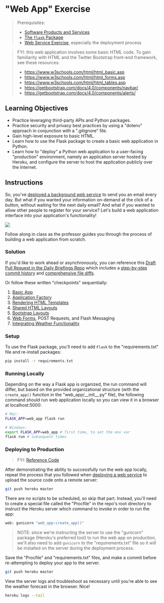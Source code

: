 # "Web App" Exercise

> Prerequisites:
>   + [Software Products and Services](/units/unit-8.md)
>   + [The `flask` Package](/notes/python/packages/flask.md)
>   + [Web Service Exercise](/exercises/web-service/README.md), especially the deployment process

> FYI: this web application involves some basic HTML code. To gain familiarity with HTML and the Twitter Bootstrap front-end framework, see these resources:
>   + https://www.w3schools.com/html/html_basic.asp
>   + https://www.w3schools.com/html/html_forms.asp
>   + https://www.w3schools.com/html/html_tables.asp
>   + https://getbootstrap.com/docs/4.0/components/navbar/
>   + https://getbootstrap.com/docs/4.0/components/alerts/

## Learning Objectives

  + Practice leveraging third-party APIs and Python packages.
  + Practice security and privacy best practices by using a "dotenv" approach in conjunction with a ".gitignore" file.
  + Gain high-level exposure to basic HTML.
  + Learn how to use the Flask package to create a basic web application in Python.
  + Learn how to "deploy" a Python web application to a user-facing "production" environment, namely an application server hosted by Heroku, and configure the server to host the application publicly over the Internet.

## Instructions

So, you've [deployed a background web service](/exercises/web-service/README.md) to send you an email every day. But what if you wanted your information on-demand at the click of a button, without waiting for the next daily email? And what if you wanted to allow other people to register for your service? Let's build a web application interface into your application's functionality!

![](../../img/exercises/web-app/weather-form.png)

Follow along in class as the professor guides you through the process of building a web application from scratch.

### Solution

If you'd like to work ahead or asynchronously, you can reference this [Draft Pull Request in the Daily Briefings Repo](https://github.com/prof-rossetti/daily-briefings-py/pull/4) which includes a [step-by-step commit history](https://github.com/prof-rossetti/daily-briefings-py/pull/4/commits) and [comprehensive file diffs](https://github.com/prof-rossetti/daily-briefings-py/pull/4/files).

Or follow these written "checkpoints" sequentially:

  1. [Basic App](checkpoints/1-basic-app.md)
  2. [Application Factory](checkpoints/2-app-factory.md)
  3. [Rendering HTML Templates](checkpoints/3-render-template.md)
  4. [Shared HTML Layouts](checkpoints/4-shared-layout.md)
  5. [Bootstrap Layouts](checkpoints/5-bootstrap-layout.md)
  6. [Web Forms](checkpoints/6-forms.md), POST Requests, and Flash Messaging
  7. [Integrating Weather Functionality](checkpoints/7-integration.md)

### Setup

To use the Flask package, you'll need to add `Flask` to the "requirements.txt" file and re-install packages:

```sh
pip install -r requirements.txt
```

### Running Locally

Depending on the way a Flask app is organized, the run command will differ, but based on the provided organizational structure (with the `create_app()` function in the "web_app/\_\_init__.py" file), the following command should run web application locally so you can view it in a browser at localhost:5000:

```sh
# Mac:
FLASK_APP=web_app flask run

# Windows:
export FLASK_APP=web_app # first time, to set the env var
flask run # subsequent times
```

### Deploying to Production

> FYI: [Reference Code](https://github.com/s2t2/daily-briefings-py/pull/1/commits/efa9daf3c28bf083bce262526947155f6140ac58)

After demonstrating the ability to successfully run the web app locally, repeat the process that you followed when [deploying a web service](/exercises/web-service/deploying.md) to upload the source code onto a remote server:

```sh
git push heroku master
```

There are no scripts to be scheduled, so skip that part. Instead, you'll need to create a special file called the "Procfile" in the repo's root directory to instruct the Heroku server which command to invoke in order to run the app:

```sh
web: gunicorn "web_app:create_app()"
```

> NOTE: since we're instructing the server to use the "gunicorn" package (Heroku's preferred tool) to run the web app on production, we'll also need to add `gunicorn` to the "requirements.txt" file so it will be installed on the server during the deployment process.

Save the "Procfile" and "requirements.txt" files, and make a commit before re-attempting to deploy your app to the server.

```sh
git push heroku master
```

View the server logs and troubleshoot as necessary until you're able to see the weather forecast in the browser. Nice!

```sh
heroku logs --tail
```
